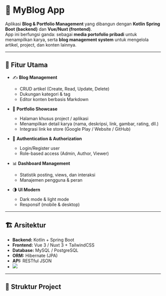 # 📝 MyBlog App

Aplikasi **Blog & Portfolio Management** yang dibangun dengan **Kotlin Spring Boot (backend)** dan **Vue/Nuxt (frontend)**.  
App ini berfungsi ganda: sebagai **media portofolio pribadi** untuk menampilkan karya, serta **blog management system** untuk mengelola artikel, project, dan konten lainnya.

---

## 🚀 Fitur Utama
- ✍️ **Blog Management**  
  - CRUD artikel (Create, Read, Update, Delete)  
  - Dukungan kategori & tag  
  - Editor konten berbasis Markdown  

- 👤 **Portfolio Showcase**  
  - Halaman khusus project / aplikasi  
  - Menampilkan detail karya (nama, deskripsi, link, gambar, rating, dll.)  
  - Integrasi link ke store (Google Play / Website / GitHub)

- 🔐 **Authentication & Authorization**  
  - Login/Register user  
  - Role-based access (Admin, Author, Viewer)  

- 📊 **Dashboard Management**  
  - Statistik posting, views, dan interaksi  
  - Manajemen pengguna & peran  

- 🌗 **UI Modern**  
  - Dark mode & light mode  
  - Responsif (mobile & desktop)  

---

## 🏗️ Arsitektur
- **Backend:** Kotlin + Spring Boot  
- **Frontend:** Vue 3 / Nuxt 3 + TailwindCSS  
- **Database:** MySQL / PostgreSQL  
- **ORM:** Hibernate (JPA)  
- **API:** RESTful JSON
- <img src="https://picsum.photos/200/300">

---

## 📂 Struktur Project
